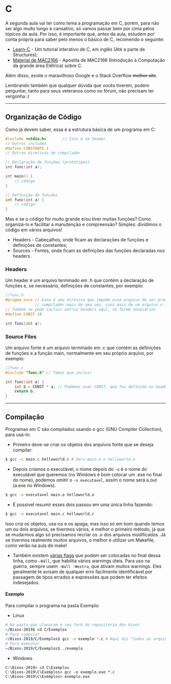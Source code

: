 # C
A segunda aula vai ter como tema a programação em C, porém, para não ser algo muito longo e cansativo, só vamos passar bem por cima pelos tópicos da aula. Por isso, é importante que, antes da aula, estudem por conta própria para saber pelo menos o básico de C, recomendo o seguinte:

* [Learn-C][learnc] - Um tutorial interativo de C, em inglês (Até a parte de Structures);
* [Material de MAC2166][mac2166] - Apostila de MAC2166 (Introdução à Computação da grande área Elétrica) sobre C.

Além disso, existe o maravilhoso Google e o Stack Overflow ~~melhor site~~.

Lembrando também que qualquer dúvida que vocês tiverem, podem perguntar, tanto para seus veteranos como no fórum, não precisam ter vergonha :)

---

## Organização de Código
Como já devem saber, essa é a estrutura básica de um programa em C:
```c
#include <stdio.h>       // Isso é um header
// Outros includes
#define CONSTANTE 1
// Outras diretivas de compilador

// Declaração de funções (protótipos)
int func(int a);

int main() {
	// código
}

// Definição de funções
int func(int a) {
	// código
}
```
Mas e se o código for muito grande e/ou tiver muitas funções?
Como organizá-lo e facilitar a manutenção e compreensão? Simples: dividimos o código em vários arquivos!
* Headers - Cabeçalhos, onde ficam as declarações de funções e definições de constantes;
* Sources - Fontes, onde ficam as definições das funções declaradas nos headers.

### Headers
Um header é um arquivo terminado em .h que contém a declaração de funções e,
se necessário, definições de constantes, por exemplo:
```c
//func.h
#pragma once // Essa é uma diretiva que impede esse arquivo de ser processado pelo
			 // compilador mais de uma vez, caso mais de um arquivo o inclua.
// Também se pode incluir outros headers aqui, se forem necesários
#define CONST 10

int func(int a);

```
### Source Files
Um arquivo fonte é um arquivo terminado em .c que contém as definições de funções e a função main, normalmente em seu próprio arquivo, por exemplo:
```c
//func.c
#include "func.h" // Temos que incluir

int func(int a) {
	int b = CONST * a; // Podemos usar CONST, que foi definido no header incluso
	return b;
}
```
---
## Compilação
Programas em C são compilados usando o gcc (GNU Compiler Collection), para usá-lo:
* Primeiro deve-se criar os objetos dos arquivos fonte que se deseja compilar:
```bash
$ gcc -c main.c helloworld.c # Gera main.o e helloworld.o
```
* Depois criamos o executável, o nome depois do `-o` é o nome do executável que queremos
(no Windows é bom colocar um .exe no final do nome), podemos omitir o `-o executavel`,
assim o nome será a.out (a.exe no Windows).
```bash
$ gcc -o executavel main.o helloworld.o
```
* É possível resumir esses dois passou em uma única linha fazendo:
```bash
$ gcc -o executavel main.c helloworld.c
```
Isso cria os objetos, usa-os e os apaga, mas isso só em bom quando temos um ou dois arquivos,
se tivermos vários, é melhor o primeiro método, já que se mudarmos algo só precisamos recriar os .o
dos arquivos modificados. Já se tivermos realmente *muitos* arquivos, o melhor é utilizar um Makefile,
como verão na aula de make!
* Também existem [várias flags][gcc-flags] que podem ser colocadas no final dessa linha, como `-Wall`,
que habilita vários warnings úteis. Para uso na guerra, sempre usem `-Wall -Wextra`, que ativam muitos
warnings. Eles geralmente te avisam de qualquer erro facilmente identificável por passagem de tipos errados
e expressões que podem ter efeitos indesejados.

#### Exemplo
Para compilar o programa na pasta Exemplo:
* Linux
```bash
# Na pasta que clonaram o seu fork do repositório dos bixos
~/Bixos-2019$ cd C/Exemplos
# Para compilar
~/Bixos-2019/C/Exemplos$ gcc -o exemplo *.c # Aqui diz "todos os arquivos terminados em .c na pasta atual"
# Para executar
~/Bixos-2019/C/Exemplos$ ./exemplo
```
* Windows
```
C:\Bixos-2019> cd C\Exemplos
C:\Bixos-2019\C\Exemplos> gcc -o exemplo.exe *.c
C:\Bixos-2019\C\Exemplos> exemplo.exe
```

[learnc]: http://www.learn-c.org/
[mac2166]: http://www.ime.usp.br/~hitoshi/introducao/
[codeblocks]: http://www.codeblocks.org/
[atom]: https://atom.io/
[vscode]: https://code.visualstudio.com/
[forum]: http://forum.thunderatz.org/
[mingw-down]: http://sourceforge.net/projects/mingw/files/
[mingw-wiki]: http://www.mingw.org/wiki/getting_started
[gcc-flags]: https://gcc.gnu.org/onlinedocs/gcc/Option-Summary.html
